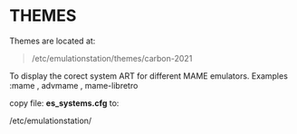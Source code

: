 # THEMES

Themes are located at:
>/etc/emulationstation/themes/carbon-2021

To display the corect system ART for different MAME emulators.
Examples :mame , advmame , mame-libretro

copy file: **es_systems.cfg** to:

/etc/emulationstation/

